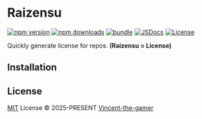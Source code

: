 # Raizensu

[![npm version][npm-version-src]][npm-version-href]
[![npm downloads][npm-downloads-src]][npm-downloads-href]
[![bundle][bundle-src]][bundle-href]
[![JSDocs][jsdocs-src]][jsdocs-href]
[![License][license-src]][license-href]

Quickly generate license for repos. **(Raizensu = License)**

## Installation

## License

[MIT](./LICENSE) License © 2025-PRESENT [Vincent-the-gamer](https://github.com/Vincent-the-gamer)

<!-- Badges -->

[npm-version-src]: https://img.shields.io/npm/v/raizensu?style=flat&colorA=080f12&colorB=1fa669
[npm-version-href]: https://npmjs.com/package/raizensu
[npm-downloads-src]: https://img.shields.io/npm/dm/raizensu?style=flat&colorA=080f12&colorB=1fa669
[npm-downloads-href]: https://npmjs.com/package/raizensu
[bundle-src]: https://img.shields.io/bundlephobia/minzip/raizensu?style=flat&colorA=080f12&colorB=1fa669&label=minzip
[bundle-href]: https://bundlephobia.com/result?p=raizensu
[license-src]: https://img.shields.io/github/license/Vincent-the-gamer/raizensu.svg?style=flat&colorA=080f12&colorB=1fa669
[license-href]: https://github.com/Vincent-the-gamer/raizensu/blob/main/LICENSE
[jsdocs-src]: https://img.shields.io/badge/jsdocs-reference-080f12?style=flat&colorA=080f12&colorB=1fa669
[jsdocs-href]: https://www.jsdocs.io/package/raizensu
